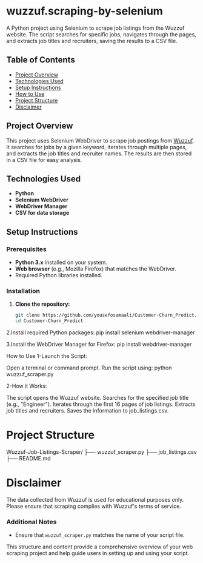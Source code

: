# wuzzuf.scraping-by-selenium


A Python project using Selenium to scrape job listings from the Wuzzuf website. The script searches for specific jobs, navigates through the pages, and extracts job titles and recruiters, saving the results to a CSV file.

## Table of Contents
- [Project Overview](#project-overview)
- [Technologies Used](#technologies-used)
- [Setup Instructions](#setup-instructions)
- [How to Use](#how-to-use)
- [Project Structure](#project-structure)
- [Disclaimer](#disclaimer)

## Project Overview
This project uses Selenium WebDriver to scrape job postings from [Wuzzuf](https://wuzzuf.net/jobs/egypt). It searches for jobs by a given keyword, iterates through multiple pages, and extracts the job titles and recruiter names. The results are then stored in a CSV file for easy analysis.

## Technologies Used
- **Python**
- **Selenium WebDriver**
- **WebDriver Manager**
- **CSV for data storage**

## Setup Instructions

### Prerequisites
- **Python 3.x** installed on your system.
- **Web browser** (e.g., Mozilla Firefox) that matches the WebDriver.
- Required Python libraries installed.

### Installation

1. **Clone the repository:**
   ```bash
   git clone https://github.com/yousefosamaali/Customer-Churn_Predict.git
   cd Customer-Churn_Predict
2.Install required Python packages:
pip install selenium webdriver-manager


3.Install the WebDriver Manager for Firefox: 
pip install webdriver-manager

How to Use
1-Launch the Script:

Open a terminal or command prompt.
Run the script using:
python wuzzuf_scraper.py

2-How it Works:

The script opens the Wuzzuf website.
Searches for the specified job title (e.g., "Engineer").
Iterates through the first 16 pages of job listings.
Extracts job titles and recruiters.
Saves the information to job_listings.csv.

# Project Structure

Wuzzuf-Job-Listings-Scraper/
├── wuzzuf_scraper.py
├── job_listings.csv
├── README.md


# Disclaimer
The data collected from Wuzzuf is used for educational purposes only.
Please ensure that scraping complies with Wuzzuf's terms of service.


### Additional Notes
- Ensure that `wuzzuf_scraper.py` matches the name of your script file.

This structure and content provide a comprehensive overview of your web scraping project and help guide users in setting up and using your script.
